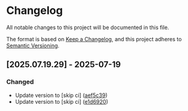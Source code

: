 # Changelog

All notable changes to this project will be documented in this file.

The format is based on [Keep a Changelog](https://keepachangelog.com/en/1.0.0/),
and this project adheres to [Semantic Versioning](https://semver.org/spec/v2.0.0.html).

## [2025.07.19.29] - 2025-07-19

### Changed

* Update version to  [skip ci] ([aef5c39](https://github.com/N6REJ/mod_bearslivesearch/commit/aef5c39))
* Update version to  [skip ci] ([e1d6920](https://github.com/N6REJ/mod_bearslivesearch/commit/e1d6920))

